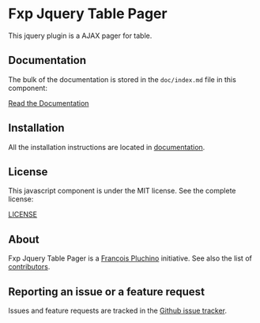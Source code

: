 Fxp Jquery Table Pager
======================

This jquery plugin is a AJAX pager for table.

Documentation
-------------

The bulk of the documentation is stored in the `doc/index.md`
file in this component:

[Read the Documentation](doc/index.md)

Installation
------------

All the installation instructions are located in [documentation](doc/index.md).

License
-------

This javascript component is under the MIT license. See the complete license:

[LICENSE](LICENSE)

About
-----

Fxp Jquery Table Pager is a [François Pluchino](https://github.com/francoispluchino) initiative.
See also the list of [contributors](https://github.com/fxpio/fxp-jquery-table-pager/graphs/contributors).

Reporting an issue or a feature request
---------------------------------------

Issues and feature requests are tracked in the [Github issue tracker](https://github.com/fxpio/fxp-jquery-table-pager/issues).
